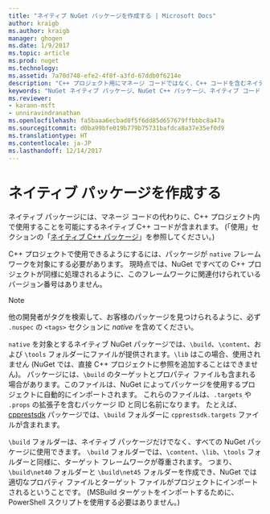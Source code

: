 ```yaml
---
title: "ネイティブ NuGet パッケージを作成する | Microsoft Docs"
author: kraigb
ms.author: kraigb
manager: ghogen
ms.date: 1/9/2017
ms.topic: article
ms.prod: nuget
ms.technology: 
ms.assetid: 7a70d748-efe2-4f8f-a3fd-67ddb0f6214e
description: "C++ プロジェクト用にマネージ コードではなく、C++ コードを含むネイティブ NuGet パッケージを作成する方法に関する詳細です。"
keywords: "NuGet ネイティブ パッケージ、NuGet C++ パッケージ、ネイティブ コード パッケージ、C++ プロジェクトを対象とする"
ms.reviewer:
- karann-msft
- unniravindranathan
ms.openlocfilehash: fa5baaa6ecbad0f5f6dd85d657679ffbbbc8a47a
ms.sourcegitcommit: d0ba99bfe019b779b75731bafdca8a37e35ef0d9
ms.translationtype: HT
ms.contentlocale: ja-JP
ms.lasthandoff: 12/14/2017
---
```

# <a name="creating-native-packages"></a>ネイティブ パッケージを作成する

ネイティブ パッケージには、マネージ コードの代わりに、C++ プロジェクト内で使用することを可能にするネイティブ C++ コードが含まれます。 (「使用」セクションの「[ネイティブ C++ パッケージ](../consume-packages/finding-and-choosing-packages.md#native-cpp-packages)」を参照してください。)

C++ プロジェクトで使用できるようにするには、パッケージが `native` フレームワークを対象にする必要があります。 現時点では、NuGet ですべての C++ プロジェクトが同様に処理されるように、このフレームワークに関連付けられているバージョン番号はありません。

> [!Note]
> 他の開発者がタグを検索して、お客様のパッケージを見つけられるように、必ず `.nuspec` の `<tags>` セクションに *native* を含めてください。

`native` を対象とするネイティブ NuGet パッケージでは、`\build`、`\content`、および `\tools` フォルダーにファイルが提供されます。`\lib` はこの場合、使用されません (NuGet では、直接 C++ プロジェクトに参照を追加することはできません)。 パッケージには、`\build` のターゲットとプロパティ ファイルも含まれる場合があります。このファイルは、NuGet によってパッケージを使用するプロジェクトに自動的にインポートされます。 これらのファイルは、`.targets` や `.props` の拡張子を含むパッケージ ID と同じ名前になります。 たとえば、[cpprestsdk](https://nuget.org/packages/cpprestsdk/) パッケージでは、`\build` フォルダーに `cpprestsdk.targets` ファイルが含まれます。

`\build` フォルダーは、ネイティブ パッケージだけでなく、すべての NuGet パッケージに使用できます。 `\build` フォルダーでは、`\content`、`\lib`、`\tools` フォルダーと同様に、ターゲット フレームワークが尊重されます。 つまり、`\build\net40` フォルダーと `\build\net45` フォルダーを作成でき、NuGet では適切なプロパティ ファイルとターゲット ファイルがプロジェクトにインポートされるということです。 (MSBuild ターゲットをインポートするために、PowerShell スクリプトを使用する必要はありません。)
